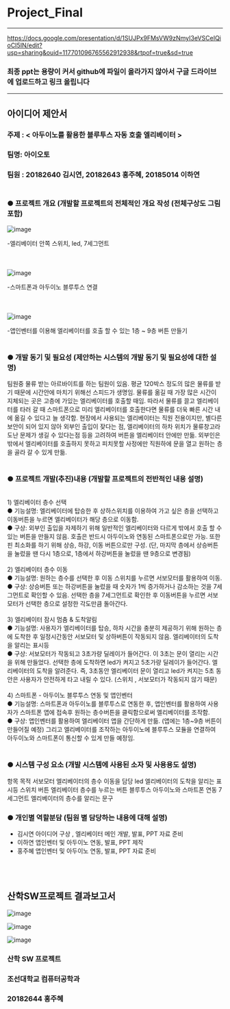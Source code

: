 # Project_Final #

-----------------------------------

https://docs.google.com/presentation/d/1SUJPx9FMsVW9zNmyI3eVSCeIQioCI5IN/edit?usp=sharing&ouid=117701096765562912938&rtpof=true&sd=true <br>


### 최종 ppt는 용량이 커서 github에 파일이 올라가지 않아서 구글 드라이브에 업로드하고 링크 올립니다 <br>
-----------------------------------


## 아이디어 제안서
### 주제 : < 아두이노를 활용한 블루투스 자동 호출 엘리베이터 ><br>
### 팀명: 아이오토<br>
### 팀원 : 20182640 김시연, 20182643 홍주혜, 20185014 이하연<br><br>
### ● 프로젝트 개요 (개발할 프로젝트의 전체적인 개요 작성 (전체구상도 그림 포함)<br>

![image](https://user-images.githubusercontent.com/109746200/180240276-403ab4fb-50e3-4de8-8572-d7c235713764.png)

-엘리베이터 안쪽 스위치, led, 7세그먼트<br><br><br><br>
![image](https://user-images.githubusercontent.com/109746200/180240391-7ee4d734-ef30-4ea3-aeec-6217f6830816.png)

-스마트폰과 아두이노 블루투스 연결<br><br><br><br>
![image](https://user-images.githubusercontent.com/109746200/180240423-224a694f-a87f-4b7b-935f-e143e55d1484.png)

-앱인벤터를 이용해 엘리베이터를 호출 할 수 있는 1층 ~ 9층 버튼 만들기<br>
<br>
### ● 개발 동기 및 필요성 (제안하는 시스템의 개발 동기 및 필요성에 대한 설명)<br>
 팀원중 물류 받는 아르바이트를 하는 팀원이 있음. 평균 120박스 정도의 많은 물류를 받기 때문에 시간안에 마치기 위해선 스피드가 생명임. 물류를 옮길 때 가장 많은 시간이 지체되는 곳은 고층에 가있는 엘리베이터를 호출할 때임. 따라서 물류를 끌고 엘리베이터를 타러 갈 때 스마트폰으로 미리 엘리베이터를 호출한다면 물류를 더욱 빠른 시간 내에 옮길 수 있다고 늘 생각함. 현장에서 사용되는 엘리베이터는 직원 전용이지만, 별다른 보안이 되어 있지 않아 외부인 출입이 잦다는 점, 엘리베이터의 하차 위치가 물류창고라 도난 문제가 생길 수 있다는점 등을 고려하여 버튼을 엘리베이터 안에만 만듦. 외부인은 밖에서 엘리베이터를 호출하지 못하고 피치못할 사정에만 직원하에 문을 열고 원하는 층을 골라 갈 수 있게 만듦.<br><br>

### ● 프로젝트 개발(추진)내용 (개발할 프로젝트의 전반적인 내용 설명)
 <br>
1) 엘리베이터 층수 선택<br>
● 기능설명: 엘리베이터에 탑승한 후 상하스위치를 이용하여 가고 싶은 층을 선택하고 이동버튼을 누르면 엘리베이터가 해당 층으로 이동함. <br>
● 구상: 외부인 출입을 자제하기 위해 일반적인 엘리베이터와 다르게 밖에서 호출 할 수 있는 버튼을 만들지 않음. 호출은 반드시 아두이노와 연동된 스마트폰으로만 가능. 또한 핀 최소화를 하기 위해 상승, 하강, 이동 버튼으로만 구성. (단, 마지막 층에서 상승버튼을 눌렀을 땐 다시 1층으로, 1층에서 하강버튼을 눌렀을 땐 9층으로 변경됨) <br>
<br>
2) 엘리베이터 층수 이동<br>
● 기능설명: 원하는 층수를 선택한 후 이동 스위치를 누르면 서보모터를 활용하여 이동.<br>
● 구상: 상승버튼 또는 하강버튼을 눌렀을 때 숫자가 1씩 증가하거나 감소하는 것을 7세그먼트로 확인할 수 있음. 선택한 층을 7세그먼트로 확인한 후 이동버튼을 누르면 서보모터가 선택한 층으로 설정한 각도만큼 돌아간다.<br>
<br>
3) 엘리베이터 잠시 멈춤 & 도착알림<br>
● 기능설명: 사용자가 엘리베이터를 탑승, 하차 시간을 충분히 제공하기 위해 원하는 층에 도착한 후 일정시간동안 서보모터 및 상하버튼이 작동되지 않음. 엘리베이터의 도착을 알리는 표시등 <br>
● 구상: 서보모터가 작동되고 3초가량 딜레이가 들어간다. 이 3초는 문이 열리는 시간을 위해 만들었다. 선택한 층에 도착하면 led가 켜지고 5초가량 딜레이가 들어간다. 엘리베이터의 도착을 알려준다. 즉, 3초동안 엘리베이터 문이 열리고 led가 켜지는 5초 동안은 사용자가 안전하게 타고 내릴 수 있다. (스위치 , 서보모터가 작동되지 않기 때문)<br>
<br>
4) 스마트폰 - 아두이노 블루투스 연동 및 앱인벤터<br>
● 기능설명: 스마트폰과 아두이노를 블루투스로 연동한 후, 앱인벤터를 활용하여 사용자가 스마트폰 앱에 접속후 원하는 층수버튼을 클릭함으로써 엘리베이터를 조작함.<br>
● 구상: 앱인벤터를 활용하여 엘리베이터 앱을 간단하게 만듦. (앱에는 1층~9층 버튼이 만들어질 예정) 그리고 엘리베이터를 조작하는 아두이노에 블루투스 모듈을 연결하여 아두이노와 스마트폰이 통신할 수 있게 만들 예정임. <br>
<br>

### ● 시스템 구성 요소 (개발 시스템에 사용된 소자 및 사용용도 설명)

항목
목적
서보모터
엘리베이터의 층수 이동을 담당
led
엘리베이터의 도착을 알리는 표시등
스위치 버튼
엘리베이터 층수를 누르는 버튼
블루투스
아두이노와 스마트폰 연동
7세그먼트
엘리베이터의 층수를 알리는 문구


### ● 개인별 역할분담 (팀원 별 담당하는 내용에 대해 설명)

- 김시연
아이디어 구상 , 엘리베이터 메인 개발, 발표, PPT 자료 준비<br>
- 이하연
앱인벤터 및 아두이노 연동, 발표, PPT 제작<br>
- 홍주혜
앱인벤터 및 아두이노 연동, 발표, PPT 자료 준비<br><br><br><br>

## 산학SW프로젝트 결과보고서 
![image](https://user-images.githubusercontent.com/109746200/180241880-67abc738-853b-4147-a36e-9be49fd878d9.png)






![image](https://user-images.githubusercontent.com/94774284/180189535-0387c58a-644e-45a3-b0d5-10c08a468a9e.png)







![image](https://user-images.githubusercontent.com/94774284/180189063-6e5f900e-ba5d-4f0d-8814-166974f17bd3.png)




### 산학 SW 프로젝트 

### 조선대학교 컴퓨터공학과 

### 20182644 홍주혜 
